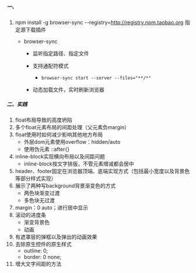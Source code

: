 ##### 一、

1. npm install -g browser-sync --registry=http://registry.npm.taobao.org  指定源下载插件

   - browser-sync

     - 监听指定路径、指定文件

     - 支持通配符模式  

       - ```
         browser-sync start --server --files="**/*"
         ```

     - 动态加载文件，实时刷新浏览器



##### 二、实践

1. float布局导致的高度坍陷
2. 多个float元素布局的间距处理（父元素负margin）
3. float使用时如何减少影响其他地方布局
   - 外层dom元素使用overflow：hidden/auto
   - 使用伪元素 ::after{}
4. inline-block实现横向布局以及间距问题
   - inline-block按文字排版，不管元素增减都会居中
5. header、footer固定在浏览器顶端、底端实现方式（包括最小宽度以及背景色等部分样式实现）
6. 展示了两种写background背景渐变色的方式
   - 两色块渐变过渡
   - 多色块无过渡
7. margin：0 auto；进行居中显示
8. 滚动的进度条
   - 渐变背景色
   - 动画
9. 有遮罩层的弹框以及弹出的动画效果
10. 去除原生控件的原生样式
    - outline: 0;
    - border: 0 none;
11. 增大文字间距的方法

